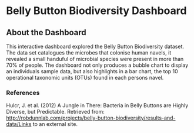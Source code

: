 # Belly Button Biodiversity Dashboard

## About the Dashboard

This interactive dashboard explored the Belly Button Biodiversity dataset. The data set catalogues the microbes that colonise human navels, it revealed a small handuful of microbial species were present in more than 70% of people.
The dashboard not only produces a bubble chart to display an individuals sample data, but also highlights in a bar chart, the top 10 operational taxonomic units (OTUs) found in each persons navel. 

### References
Hulcr, J. et al. (2012) A Jungle in There: Bacteria in Belly Buttons are Highly Diverse, but Predictable. Retrieved from: http://robdunnlab.com/projects/belly-button-biodiversity/results-and-data/Links to an external site.

